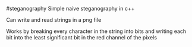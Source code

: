 #steganography
Simple naive steganography in c++

Can write and read strings in a png file

Works by breaking every character in the string into bits and writing
each bit into the least significant bit in the red channel of the pixels
